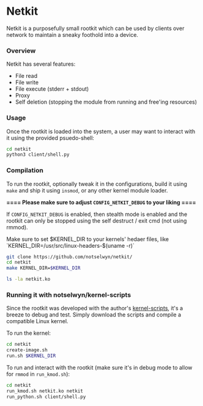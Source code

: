 # Netkit

Netkit is a purposefully small rootkit which can be used by clients over network to maintain a sneaky foothold into a device.

### Overview
Netkit has several features:
- File read
- File write
- File execute (stderr + stdout)
- Proxy
- Self deletion (stopping the module from running and free'ing resources)

### Usage

Once the rootkit is loaded into the system, a user may want to interact with it using the provided psuedo-shell:
```bash
cd netkit
python3 client/shell.py
```

### Compilation
To run the rootkit, optionally tweak it in the configurations, build it using `make` and ship it using `insmod`, or any other kernel module loader.

**==== Please make sure to adjust `CONFIG_NETKIT_DEBUG` to your liking ====**

If `CONFIG_NETKIT_DEBUG` is enabled, then stealth mode is enabled and the rootkit can only be stopped using the self destruct / exit cmd (not using rmmod).

Make sure to set $KERNEL_DIR to your kernels' hedaer files, like `KERNEL_DIR=/usr/src/linux-headers-$(uname -r)`

```bash
git clone https://github.com/notselwyn/netkit/
cd netkit
make KERNEL_DIR=$KERNEL_DIR

ls -la netkit.ko
```

### Running it with notselwyn/kernel-scripts

Since the rootkit was developed with the author's [kernel-scripts](https://github.com/notselwyn/kernel-scripts), it's a breeze to debug and test. Simply download the scripts and compile a compatible Linux kernel.

To run the kernel:
```bash
cd netkit
create-image.sh
run.sh $KERNEL_DIR
```

To run and interact with the rootkit (make sure it's in debug mode to allow for `rmmod` in `run_kmod.sh`):
```bash
cd netkit
run_kmod.sh netkit.ko netkit
run_python.sh client/shell.py
```
